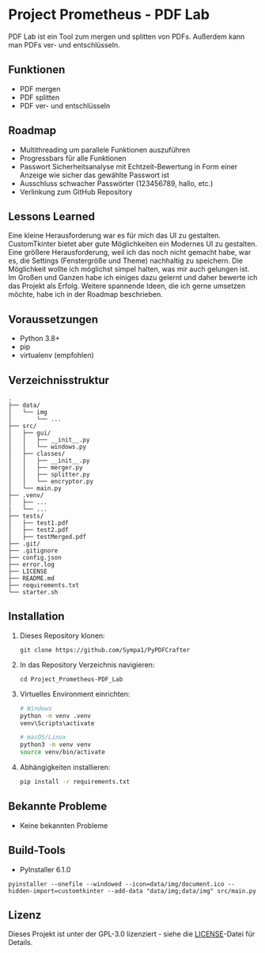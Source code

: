 # Project Prometheus - PDF Lab

PDF Lab ist ein Tool zum mergen und splitten von PDFs. Außerdem kann man PDFs ver- und entschlüsseln. 

## Funktionen
- PDF mergen
- PDF splitten
- PDF ver- und entschlüsseln

## Roadmap
- Multithreading um parallele Funktionen auszuführen
- Progressbars für alle Funktionen
- Passwort Sicherheitsanalyse mit Echtzeit-Bewertung in Form einer Anzeige wie sicher das gewählte Passwort ist
- Ausschluss schwacher Passwörter (123456789, hallo, etc.)
- Verlinkung zum GitHub Repository

## Lessons Learned
Eine kleine Herausforderung war es für mich das UI zu gestalten. CustomTkinter bietet aber gute Möglichkeiten ein Modernes UI zu gestalten. 
Eine größere Herausforderung, weil ich das noch nicht gemacht habe, war es, die Settings (Fenstergröße und Theme) nachhaltig zu speichern. Die Möglichkeit wollte ich möglichst simpel halten, was mir auch gelungen ist. Im Großen und Ganzen habe ich einiges dazu gelernt und daher bewerte ich das Projekt als Erfolg. 
Weitere spannende Ideen, die ich gerne umsetzen möchte, habe ich in der Roadmap beschrieben.

## Voraussetzungen
- Python 3.8+
- pip
- virtualenv (empfohlen) 

## Verzeichnisstruktur
```
.
├── data/
│   └── img
│       └── ...
├── src/
│   ├── gui/
│   │   ├── __init__.py
│   │   └── windows.py
│   ├── classes/
│   │   ├── __init__.py
│   │   ├── merger.py
│   │   ├── splitter.py
│   │   └── encryptor.py
│   └── main.py
├── .venv/
│   ├── ...
|   └── ...
├── tests/
│   ├── test1.pdf
│   ├── test2.pdf
│   ├── testMerged.pdf
├── .git/
├── .gitignore
├── config.json
├── error.log
├── LICENSE
├── README.md
├── requirements.txt
└── starter.sh
```

## Installation
1. Dieses Repository klonen:
   ```
   git clone https://github.com/Sympa1/PyPDFCrafter
   ```
2. In das Repository Verzeichnis navigieren:
   ```
   cd Project_Prometheus-PDF_Lab
   ```
3. Virtuelles Environment einrichten:
   ```bash
   # Windows
   python -m venv .venv
   venv\Scripts\activate
   
   # macOS/Linux
   python3 -m venv venv
   source venv/bin/activate
   ```
4. Abhängigkeiten installieren:
   ```bash
   pip install -r requirements.txt
   ```

## Bekannte Probleme
- Keine bekannten Probleme

## Build-Tools
- PyInstaller 6.1.0
```shell
pyinstaller --onefile --windowed --icon=data/img/document.ico --hidden-import=customtkinter --add-data "data/img;data/img" src/main.py
```

## Lizenz
Dieses Projekt ist unter der GPL-3.0 lizenziert - siehe die [LICENSE](LICENSE)-Datei für Details.
